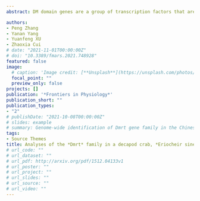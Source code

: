 ```yaml
---
abstract: DM domain genes are a group of transcription factors that are integral to sexual development and its evolution in metazoans. Their functions and regulatory mechanisms are not well understood in Malacostraca (crabs and crayfish) while these sex regulators have been widely identified in the past decade. In this study, the Dmrt family was investigated in the decapod crab, Eriocheir sinensis. We find that most members of the EsDmrt family begin to enrich around the juvenile 1 stage. In reproductive organs, EsDsx1, EsDsx2, EsiDMY and EsiDmrt1a highly express in the male-specific androgenic gland (AG), while EsDmrt-like, EsDsx-like, EsDmrt11E, and EsiDmrt1b show relatively high expression in testis. Also, we find the highly aberrant expression of EsiDMY and EsiDmrt1a in the chimeric AG, strongly indicating their function in AG development. Moreover, RNA interference of EsDsx1, EsiDMY, and EsiDmrt1a results in a significant decrease in transcription of the Insulin-like androgenic hormone (IAG), respectively. Our findings suggest that Dmrt genes in E. sinensis primarily function in male sexual differentiation, especially in AG development. Besides, this study identifies two unique groups of Dmrt genes in Malacostraca: Dsx and iDmrt1. In Malacostraca Dsx, we uncover a cryptic mutation in the eight zinc motif-specific residues, which were firmly believed to be invariant across the Dmrt family. This mutation sets the Malacostraca Dsx apart from all the other Dmrt genes and implies a different way of transcriptional regulation. Genes from the iDmrt1 group show phylogenetical limitation to the malacostracan species and underwent positive selection, suggesting their highly specialized gene function to this class. Based on these findings, we propose that Dsx and iDmrt1 in Malacostraca have developed unique transcriptional regulation mechanisms to facilitate AG development. We hope that this study would contribute to our understandings of sexual development in Malacostraca and provide new insights into the evolutionary history of the Dmrt family.

authors:
- Peng Zhang
- Yanan Yang
- Yuanfeng XU
- Zhaoxia Cui
# date: "2021-11-01T00:00:00Z"
# doi: "10.3389/fmars.2021.748928"
featured: false
image:
  # caption: 'Image credit: [**Unsplash**](https://unsplash.com/photos/jdD8gXaTZsc)'
  focal_point: ""
  preview_only: false
projects: []
publication: '*Frontiers in Physiology*'
publication_short: ""
publication_types:
- "2"
# publishDate: "2021-10-08T00:00:00Z"
# slides: example
# summary: Genome-wide identification of Dmrt gene family in the Chinese mitten crab, *Eriocheir sinensis*
tags:
- Source Themes
title: Analyses of the *Dmrt* family in a decapod crab, *Eriocheir sinensis* uncover new facets on the evolution of DM domain genes (*under revision*)
# url_code: ""
# url_dataset: ""
# url_pdf: http://arxiv.org/pdf/1512.04133v1
# url_poster: ""
# url_project: ""
# url_slides: ""
# url_source: ""
# url_video: ""
---
```


